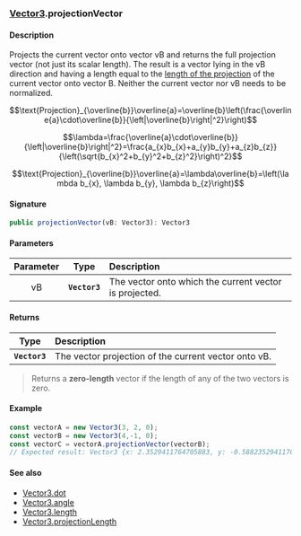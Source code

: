 ### [Vector3](./vector3.md).projectionVector
#### Description
Projects the current vector onto vector vB and returns the full projection vector (not just its scalar length). The result is a vector lying in the vB direction and having a length equal to the [length of the projection](./vector3.projectionLength.md) of the current vector onto vector B. Neither the current vector nor vB needs to be normalized.

```math
\text{Projection}_{\overline{b}}\overline{a}=\overline{b}\left(\frac{\overline{a}\cdot\overline{b}}{\left|\overline{b}\right|^2}\right)
```
```math
\lambda=\frac{\overline{a}\cdot\overline{b}}{\left|\overline{b}\right|^2}=\frac{a_{x}b_{x}+a_{y}b_{y}+a_{z}b_{z}}{\left(\sqrt{b_{x}^2+b_{y}^2+b_{z}^2}\right)^2}
```
```math
\text{Projection}_{\overline{b}}\overline{a}=\lambda\overline{b}=\left(\lambda b_{x}, \lambda b_{y}, \lambda b_{z}\right)
```

#### Signature
```typescript
public projectionVector(vB: Vector3): Vector3
```
#### Parameters
|Parameter|Type|Description|
|:-:|:-:|:-|
|vB|**`Vector3`**|The vector onto which the current vector is projected.|

#### Returns
|Type|Description|
|:-:|:-|
|**`Vector3`**|The vector projection of the current vector onto vB.|
> Returns a **zero-length** vector if the length of any of the two vectors is zero.

#### Example
```typescript
const vectorA = new Vector3(3, 2, 0);
const vectorB = new Vector3(4,-1, 0);
const vectorC = vectorA.projectionVector(vectorB);
// Expected result: Vector3 {x: 2.3529411764705883, y: -0.5882352941176471, z: 0}
```

#### See also
- [Vector3.dot](./vector3.dot.md)
- [Vector3.angle](./vector3.angle.md)
- [Vector3.length](./vector3.length.md)
- [Vector3.projectionLength](./vector3.projectionLength.md)